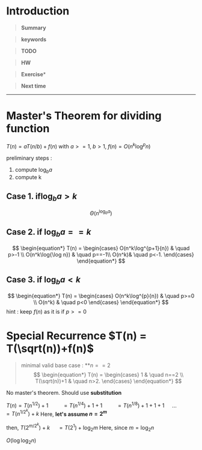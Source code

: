 # Introduction 

>**Summary**
>

>**keywords**
>

>**TODO**
>

> **HW**

>**Exercise*** 
>

> **Next time**
> 

*********
# Master's Theorem for dividing function

$T(n)= aT(n/b)+f(n)$
with $a>=1, \;b>1,\;f(n)=O(n^k\log^p{n})$

preliminary steps : 
1) compute $\log_b{a}$
2) compute k

## Case 1. $\text{if} \log_b{a} >k$
$$\Theta(n^{\log_b{a}})$$
## Case 2. if $\log_b{a}==k$
$$
\begin{equation*}
T(n) = \begin{cases}
O(n^k\log^{p+1}{n}) & \quad p>-1 \\
O(n^k\log{\log n}) & \quad p==-1\\
O(n^k)& \quad p<-1.
\end{cases}
\end{equation*}
$$

## Case 3. if $\log_b{a} <k$
$$
\begin{equation*}
T(n) = \begin{cases}
O(n^k\log^{p}{n}) & \quad p>=0 \\
O(n^k) & \quad p<0
\end{cases}
\end{equation*}
$$
hint : keep $f(n)$ as it is if $p>=0$


# Special Recurrence $T(n) = T(\sqrt(n))+f(n)$

> minimal valid base case : **$n==2$
$$
\begin{equation*}
T(n) = \begin{cases}
1 & \quad n==2 \\
T(\sqrt(n))+1 & \quad n>2.
\end{cases}
\end{equation*}
$$


No master's theorem. Should use **substitution**


$T(n) = T(n^{1/2})+1$
$\quad\quad=T(n^{1/4})+1+1$
$\quad\quad=T(n^{1/8})+1+1+1$
$\quad...$
$\quad\quad=T(n^{1/2^k})+k$
Here, **let's assume $n=2^m$**

then, $T(2^{m/2^k})+k$
$\quad=T(2^1)+\log_2{m}$
Here, since $m=\log_2{n}$

$O(\log{\log_2{n}})$

